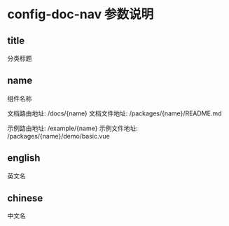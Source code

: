 # config-doc-nav 参数说明

## title

分类标题

## name

组件名称

文档路由地址: /docs/{name}
文档文件地址: /packages/{name}/README.md

示例路由地址: /example/{name}
示例文件地址: /packages/{name}/demo/basic.vue

## english

英文名

## chinese

中文名